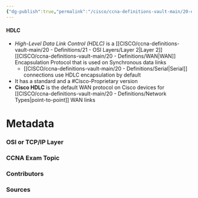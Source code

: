 ```yaml
---
{"dg-publish":true,"permalink":"/cisco/ccna-definitions-vault-main/20-definitions/hdlc/","tags":["defs_ccna"]}
---
```


#### HDLC
- *High-Level Data Link Control (HDLC)* is a [[CISCO/ccna-definitions-vault-main/20 - Definitions/21 - OSI Layers/Layer 2\|Layer 2]] [[CISCO/ccna-definitions-vault-main/20 - Definitions/WAN\|WAN]] Encapsulation Protocol that is used on Synchronous data links
	- [[CISCO/ccna-definitions-vault-main/20 - Definitions/Serial\|Serial]] connections use HDLC encapsulation by default
- It has a standard and a #Cisco-Proprietary  version
- **Cisco HDLC** is the default WAN protocol on Cisco devices for [[CISCO/ccna-definitions-vault-main/20 - Definitions/Network Types\|point-to-point]] WAN links


# Metadata
### OSI or TCP/IP Layer

### CCNA Exam Topic

### Contributors

### Sources

